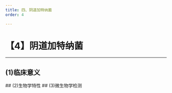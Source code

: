 ```yaml
---
title: 四、阴道加特纳菌
order: 4

---
```


# 【4】阴道加特纳菌

<kaodian :text="'微生物学检验记忆卡'" />

<!-- ###### 第十四章 需氧革兰氏阳性杆菌

> 微生物学检验 -->

<beitiW/>

---

## (1)临床意义

<son :text="'微生物学检验记忆卡'" text1="(1)临床意义" :textOption="[['熟悉',' 相关专业知识','专业知识'],['熟悉',' 相关专业知识','专业知识'],['熟悉',' 相关专业知识','专业知识']]" />
## (2)生物学特性
<son :text="'微生物学检验记忆卡'" text1="(2)生物学特性" :textOption="[['熟悉',' 相关专业知识','专业知识'],['熟悉',' 相关专业知识','专业知识'],['熟悉',' 相关专业知识','专业知识']]" />
## (3)微生物学检测
<son :text="'微生物学检验记忆卡'" text1="(3)微生物学检测" :textOption="[['熟悉',' 相关专业知识','专业知识'],['熟悉',' 相关专业知识','专业知识'],['熟悉',' 相关专业知识','专业知识']]" />
